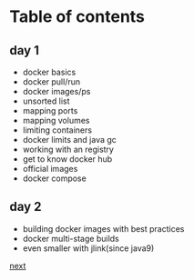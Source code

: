 # Table of contents
## day 1
- docker basics
- docker pull/run
- docker images/ps
- unsorted list
- mapping ports
- mapping volumes
- limiting containers
- docker limits and java gc
- working with an registry
- get to know docker hub
- official images
- docker compose
## day 2
- building docker images with best practices
- docker multi-stage builds
- even smaller with jlink(since java9)

[next](https://github.com/JohnnyW74/docker-training/blob/master/docker-basics.md)
